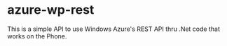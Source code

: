 azure-wp-rest
=============

This is a simple API to use Windows Azure's REST API thru .Net code that works on the Phone.

